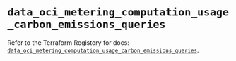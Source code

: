 # `data_oci_metering_computation_usage_carbon_emissions_queries`

Refer to the Terraform Registory for docs: [`data_oci_metering_computation_usage_carbon_emissions_queries`](https://registry.terraform.io/providers/oracle/oci/6.18.0/docs/data-sources/metering_computation_usage_carbon_emissions_queries).
